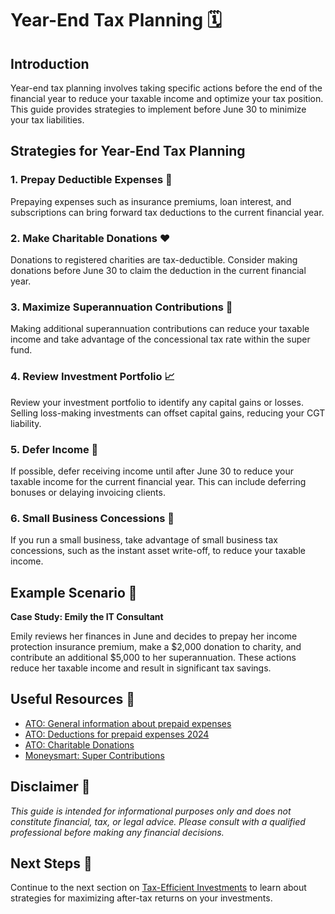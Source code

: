 # Year-End Tax Planning 🗓️

## Introduction

Year-end tax planning involves taking specific actions before the end of the financial year to reduce your taxable income and optimize your tax position. This guide provides strategies to implement before June 30 to minimize your tax liabilities.

## Strategies for Year-End Tax Planning

### 1. Prepay Deductible Expenses 📑

Prepaying expenses such as insurance premiums, loan interest, and subscriptions can bring forward tax deductions to the current financial year.

### 2. Make Charitable Donations ❤️

Donations to registered charities are tax-deductible. Consider making donations before June 30 to claim the deduction in the current financial year.

### 3. Maximize Superannuation Contributions 🏦

Making additional superannuation contributions can reduce your taxable income and take advantage of the concessional tax rate within the super fund.

### 4. Review Investment Portfolio 📈

Review your investment portfolio to identify any capital gains or losses. Selling loss-making investments can offset capital gains, reducing your CGT liability.

### 5. Defer Income 📆

If possible, defer receiving income until after June 30 to reduce your taxable income for the current financial year. This can include deferring bonuses or delaying invoicing clients.

### 6. Small Business Concessions 🏢

If you run a small business, take advantage of small business tax concessions, such as the instant asset write-off, to reduce your taxable income.

## Example Scenario 📘

**Case Study: Emily the IT Consultant**

Emily reviews her finances in June and decides to prepay her income protection insurance premium, make a $2,000 donation to charity, and contribute an additional $5,000 to her superannuation. These actions reduce her taxable income and result in significant tax savings.

## Useful Resources 🔗

- [ATO: General information about prepaid expenses](https://www.ato.gov.au/forms-and-instructions/deductions-for-prepaid-expenses-2023/general-information-about-prepaid-expenses)
- [ATO: Deductions for prepaid expenses 2024](https://www.ato.gov.au/api/public/content/0-93638c4a-a53a-4d5b-9dca-85b8530febc4)
- [ATO: Charitable Donations](https://www.ato.gov.au/individuals-and-families/income-deductions-offsets-and-records/deductions-you-can-claim/gifts-and-donations)
- [Moneysmart: Super Contributions](https://moneysmart.gov.au/grow-your-super)

## Disclaimer 🚨

*This guide is intended for informational purposes only and does not constitute financial, tax, or legal advice. Please consult with a qualified professional before making any financial decisions.*

## Next Steps 🚀

Continue to the next section on [Tax-Efficient Investments](tax-efficient-investments.md) to learn about strategies for maximizing after-tax returns on your investments.
